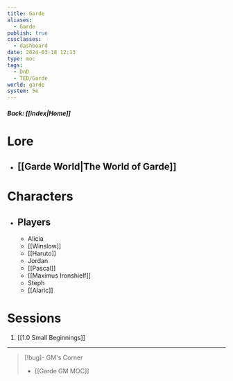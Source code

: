 ```yaml
---
title: Garde
aliases:
  - Garde
publish: true
cssclasses:
  - dashboard
date: 2024-03-18 12:13
type: moc
tags:
  - DnD
  - TED/Garde
world: garde
system: 5e
---
```

##### Back: [[index|Home]]
# Lore
- ## [[Garde World|The World of Garde]]


# Characters
- ## Players
	- Alicia
	- [[Winslow]]
	- [[Haruto]]
	- Jordan
	- [[Pascal]]
	- [[Maximus Ironshielf]]
	- Steph
	- [[Alaric]]

# Sessions
1. [[1.0 Small Beginnings]]


---

> [!bug]- GM's Corner
> - [[Garde GM MOC]]